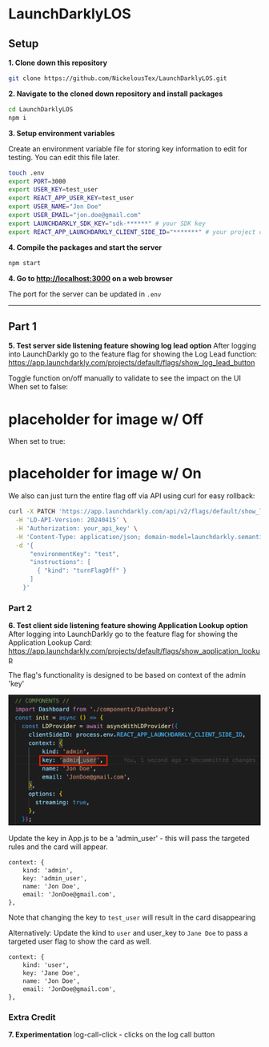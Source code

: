 # LaunchDarklyLOS

## Setup
**1. Clone down this repository**

```sh
git clone https://github.com/NickelousTex/LaunchDarklyLOS.git
```

**2. Navigate to the cloned down repository and install packages**

```sh
cd LaunchDarklyLOS
npm i
```

**3. Setup environment variables**

Create an environment variable file for storing key information to edit for testing. You can edit this file later.
```sh
touch .env
export PORT=3000
export USER_KEY=test_user
export REACT_APP_USER_KEY=test_user
export USER_NAME="Jon Doe"
export USER_EMAIL="jon.doe@gmail.com"
export LAUNCHDARKLY_SDK_KEY="sdk-******" # your SDK key
export REACT_APP_LAUNCHDARKLY_CLIENT_SIDE_ID="*******" # your project client id - note that only flags enabled to use client sdk will be able to be used
```

**4. Compile the packages and start the server**

```sh
npm start
```

**4. Go to [http://localhost:3000](http://localhost:3000) on a web browser**

The port for the server can be updated in `.env`


-----


## Part 1
**5. Test server side listening feature showing log lead option**
After logging into LaunchDarkly go to the feature flag for showing the Log Lead function: https://app.launchdarkly.com/projects/default/flags/show_log_lead_button

Toggle function on/off manually to validate to see the impact on the UI
When set to false:
# placeholder for image w/ Off

When set to true:
# placeholder for image w/ On

We also can just turn the entire flag off via API using curl for easy rollback:
```sh
curl -X PATCH 'https://app.launchdarkly.com/api/v2/flags/default/show_log_lead_button' \
  -H 'LD-API-Version: 20240415' \
  -H 'Authorization: your_api_key' \
  -H 'Content-Type: application/json; domain-model=launchdarkly.semanticpatch' \
  -d '{
      "environmentKey": "test",
      "instructions": [
        { "kind": "turnFlagOff" }
      ]
    }'
```

### Part 2
**6. Test client side listening feature showing Application Lookup option**
After logging into LaunchDarkly go to the feature flag for showing the Application Lookup Card: https://app.launchdarkly.com/projects/default/flags/show_application_lookup

The flag's functionality is designed to be based on context of the admin 'key' 

![alt text](https://github.com/NickelousTex/LaunchDarklyLOS/blob/nt-finalize/src/common/images/ApplicationLookup_rule.png "Application Lookup Card")

Update the key in App.js to be a 'admin_user' - this will pass the targeted rules and the card will appear.
```
context: {
    kind: 'admin',
    key: 'admin_user',
    name: 'Jon Doe',
    email: 'JonDoe@gmail.com',
},
```
Note that changing the key to `test_user` will result in the card disappearing


Alternatively:
Update the kind to `user` and user_key to `Jane Doe` to pass a targeted user flag to show the card as well.
```
context: {
    kind: 'user',
    key: 'Jane Doe',
    name: 'Jon Doe',
    email: 'JonDoe@gmail.com',
},
```

### Extra Credit
**7. Experimentation**
log-call-click - clicks on the log call button
